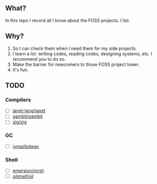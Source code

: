 ## What?
In this repo I record all I know about the FOSS projects. I list.
## Why?
1. So I can check them when I need them for my side projects.
2. I learn a lot: writing codes, reading codes, designing systems, etc. I recommend you to do so.
3. Make the barrier for newcomers to those FOSS project lower.
4. It's fun.
## TODO 
### Compilers
- [ ] [janet-lang/janet](https://github.com/janet-lang/janet)
- [ ] [gambit/gambit](https://github.com/gambit/gambit.git)
- [ ] [zig/zig](https://github.com/ziglang/zig.git)
### GC
- [ ] [ivmai/bdwgc](https://github.com/ivmai/bdwgc.git)
### Shell
- [ ] [emersion/mrsh](https://github.com/emersion/mrsh.git)
- [ ] [oilshell/oil](https://github.com/oilshell/oil.git)
